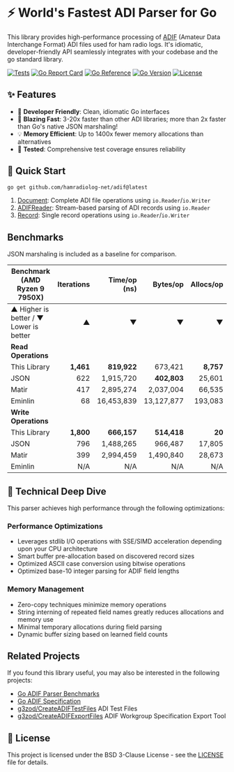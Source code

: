 # ⚡ World's Fastest ADI Parser for Go

This library provides high-performance processing of [ADIF](https://adif.org/) (Amateur Data Interchange Format) ADI files used for ham radio logs.
It's idiomatic, developer-friendly API seamlessly integrates with your codebase and the go standard library.

[![Tests](https://github.com/hamradiolog-net/adif/actions/workflows/test.yml/badge.svg)](https://github.com/hamradiolog-net/adif/actions/workflows/test.yml)
[![Go Report Card](https://goreportcard.com/badge/github.com/hamradiolog-net/adif)](https://goreportcard.com/report/github.com/hamradiolog-net/adif)
[![Go Reference](https://pkg.go.dev/badge/github.com/hamradiolog-net/adif.svg)](https://pkg.go.dev/github.com/hamradiolog-net/adif)
[![Go Version](https://img.shields.io/github/go-mod/go-version/hamradiolog-net/adif)](https://github.com/hamradiolog-net/adif/blob/main/go.mod)
[![License](https://img.shields.io/github/license/hamradiolog-net/adif)](https://github.com/hamradiolog-net/adif/blob/main/LICENSE)

## ✨ Features

- 🔧 **Developer Friendly**: Clean, idiomatic Go interfaces
- 🚀 **Blazing Fast**: 3-20x faster than other ADI libraries; more than 2x faster than Go's native JSON marshaling!
- 💡 **Memory Efficient**: Up to 1400x fewer memory allocations than alternatives
- 🔬 **Tested**: Comprehensive test coverage ensures reliability

## 🚀 Quick Start

```bash
go get github.com/hamradiolog-net/adif@latest
```

1) [Document](./example_document_test.go): Complete ADI file operations using `io.Reader`/`io.Writer`
2) [ADIFReader](./example_adireader_test.go): Stream-based parsing of ADI records using `io.Reader`
3) [Record](./example_record_test.go): Single record operations using `io.Reader`/`io.Writer`

## Benchmarks

JSON marshaling is included as a baseline for comparison.

| Benchmark  (AMD Ryzen 9 7950X)             | Iterations | Time/op (ns) | Bytes/op    | Allocs/op   |
|--------------------------------------------|----------:|---------------:|------------:|-----------:|
| ▲ Higher is better / ▼ Lower is better     |         ▲ |              ▼ |           ▼ |          ▼ |
| **Read Operations**                        |           |                |             |            |
| This Library                               | **1,461** |    **819,922** |   673,421   | **8,757**  |
| JSON                                       |     622   |    1,915,720   | **402,803** |   25,601   |
| Matir                                      |     417   |    2,895,274   | 2,037,004   |   66,535   |
| Eminlin                                    |      68   |   16,453,839   |13,127,877   |  193,083   |
| **Write Operations**                       |           |                |             |            |
| This Library                               | **1,800** |    **666,157** | **514,418** |     **20** |
| JSON                                       |     796   |    1,488,265   |   966,487   |   17,805   |
| Matir                                      |     399   |    2,994,459   | 1,490,840   |   28,673   |
| Eminlin                                    |     N/A   |          N/A   |       N/A   |      N/A   |

## 🔧 Technical Deep Dive

This parser achieves high performance through the following optimizations:

### Performance Optimizations

- Leverages stdlib I/O operations with SSE/SIMD acceleration depending upon your CPU architecture
- Smart buffer pre-allocation based on discovered record sizes
- Optimized ASCII case conversion using bitwise operations
- Optimized base-10 integer parsing for ADIF field lengths

### Memory Management

- Zero-copy techniques minimize memory operations
- String interning of repeated field names greatly reduces allocations and memory use
- Minimal temporary allocations during field parsing
- Dynamic buffer sizing based on learned field counts

## Related Projects

If you found this library useful, you may also be interested in the following projects:

- [Go ADIF Parser Benchmarks](https://github.com/hamradiolog-net/adif-benchmark)
- [Go ADIF Specification](https://github.com/hamradiolog-net/adif-spec)
- [g3zod/CreateADIFTestFiles](https://github.com/g3zod/CreateADIFTestFiles) ADI Test Files
- [g3zod/CreateADIFExportFiles](https://github.com/g3zod/CreateADIFExportFiles) ADIF Workgroup Specification Export Tool

## 📝 License

This project is licensed under the BSD 3-Clause License - see the [LICENSE](LICENSE) file for details.

